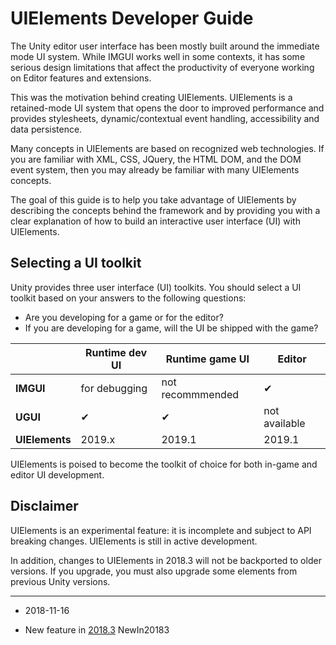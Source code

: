 # UIElements Developer Guide

The Unity editor user interface has been mostly built around the immediate mode UI system. While IMGUI works well in some contexts, it has some serious design limitations that affect the productivity of everyone working on Editor features and extensions.

This was the motivation behind creating UIElements. UIElements is a retained-mode UI system that opens the door to improved performance and provides stylesheets, dynamic/contextual event handling, accessibility and data persistence.

Many concepts in UIElements are based on recognized web technologies. If you are familiar with XML, CSS, JQuery, the HTML DOM, and the DOM event system, then you may already be familiar with many UIElements concepts.

The goal of this guide is to help you take advantage of UIElements by describing the concepts behind the framework and by providing you with a clear explanation of how to build an interactive user interface (UI) with UIElements. 

## Selecting a UI toolkit

Unity provides three user interface (UI) toolkits. You should select a UI toolkit based on your answers to the following questions:

- Are you developing for a game or for the editor?
- If you are developing for a game, will the UI be shipped with the game?

|            | **Runtime dev UI** | **Runtime game UI** |    **Editor**      |
| ---------- | ---------------- | ----------------- | --------------- |
| **IMGUI**      | for debugging  |   not recommmended   |    &#x2714;     |
| **UGUI**       |     &#x2714;     |     &#x2714;      |  not available  |
| **UIElements** |      2019.x      |      2019.1       |      2019.1       |

UIElements is poised to become the toolkit of choice for both in-game and editor UI development.

## Disclaimer

UIElements is an experimental feature: it is incomplete and subject to API breaking changes. UIElements is still in active development.

In addition, changes to UIElements in 2018.3 will not be backported to older versions. If you upgrade, you must also upgrade some elements from previous Unity versions.

---
* <span class="page-edit">2018-11-16  <!-- include IncludeTextAmendPageSomeEdit --></span>

* <span class="page-history">New feature in [2018.3](https://docs.unity3d.com/2018.3/Documentation/Manual/30_search.html?q=newin20183) <span class="search-words">NewIn20183</span></span>
